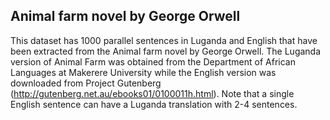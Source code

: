 ## Animal farm novel by George Orwell
This dataset has 1000 parallel sentences in Luganda and English that have been extracted from the Animal farm novel by George Orwell. 
The Luganda version of Animal Farm was obtained from the Department of African Languages at Makerere University while the English version 
was downloaded from Project Gutenberg (http://gutenberg.net.au/ebooks01/0100011h.html). 
Note that a single English sentence can have a Luganda translation with 2-4 sentences.
